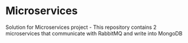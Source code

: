 # Microservices
Solution for Microservices project - This repository contains 2 microservices that communicate with RabbitMQ and write into MongoDB
